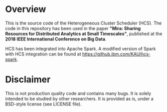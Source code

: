 Overview
=====================================
This is the source code of the Heterogeneous Cluster Scheduler (HCS). The code in this repository has been used in the paper __"Mira: Sharing Resources for Distributed Analytics at Small Timescales"__, published at the __2018 IEEE International Conference on Big Data__.

HCS has been integrated into Apache Spark. A modified version of Spark with HCS integration can be found at https://github.ibm.com/KAU/hcs-spark.

Disclaimer
==========
This is not production quality code and contains many bugs. It is solely intended to be studied by other researchers. It is provided as is, under a BSD-style license (see LICENSE file). 